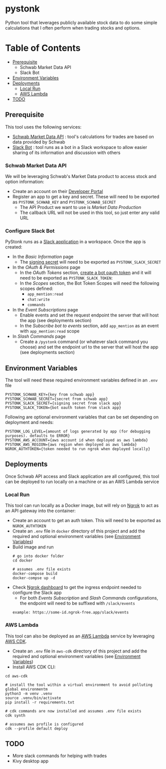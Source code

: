 pystonk
=======

Python tool that leverages publicly available stock data to do some simple calculations that I often perform when
trading stocks and options.

# Table of Contents
* [Prerequisite](#prerequisite)
  * Schwab Market Data API
  * Slack Bot
* [Environment Variables](#environment-variables)
* [Deployments](#deployments)
  * [Local Run](#local-run)
  * [AWS Lambda](#aws-lambda)
* [TODO](#todo)

## Prerequisite
This tool uses the following services:
* [Schwab Market Data API](https://developer.schwab.com/products/trader-api--individual) : tool's calculations for trades are based on data provided by Schwab
* [Slack Bot](https://api.slack.com/) : tool runs as a bot in a Slack workspace to allow easier sharing of its information and discussion with others

### Schwab Market Data API
We will be leveraging Schwab's Market Data product to access stock and option information:
* Create an account on their [Developer Portal](https://developer.schwab.com/)
* Register an app to get a key and secret. These will need to be exported as `PYSTONK_SCHWAB_KEY` and `PYSTONK_SCHWAB_SECRET`
  * The API Product we want to use is _Market Data Production_
  * The callback URL will not be used in this tool, so just enter any valid URL

### Configure Slack Bot
PyStonk runs as a [Slack application](https://api.slack.com/apps?new_app=1) in a workspace. Once the app is created:
* In the _Basic Information_ page
  * The [signing secret](https://api.slack.com/authentication/verifying-requests-from-slack) will need to be exported as `PYSTONK_SLACK_SECRET`
* In the _OAuth & Permissions_ page
  * In the _OAuth Tokens_ section, [create a bot oauth token](https://api.slack.com/legacy/oauth) and it will need to be exported as `PYSTONK_SLACK_TOKEN`:
  * In the _Scopes_ section, the Bot Token Scopes will need the following scopes defined:
    * `app_mention:read`
    * `chat:write`
    * `commands`
* In the _Event Subscriptions_ page
  * Enable events and set the request endpoint the server that will host the app (see deployments section)
  * In the _Subscribe bot to events_ section, add `app_mention` as an event with `app_mention:read` scope
* In _Slash Commands_ page 
  * Create a `/pystonk` command (or whatever slack command you choose) and set the endpoint url to the server that will host the app (see deployments section)

## Environment Variables
The tool will need these required environment variables defined in an `.env` file
```shell script
PYSTONK_SCHWAB_KEY={key from schwab app}
PYSTONK_SCHWAB_SECRET={secret from schwab app}
PYSTONK_SLACK_SECRET={signing secret from slack app}
PYSTONK_SLACK_TOKEN={bot oauth token from slack app}
``` 
Following are optional environment variables that can be set depending on deployment and needs:
```shell script
PYSTONK_LOG_LEVEL={amount of logs generated by app (for debugging purposes). defaults to ERROR}
PYSTONK_AWS_ACCOUNT={aws account id when deployed as aws lambda}
PYSTONK_AWS_REGION={aws region when deployed as aws lambda}
NGROK_AUTHTOKEN={token needed to run ngrok when deployed locally}
```

## Deployments
Once Schwab API access and Slack application are all configured, this tool can be deployed to run locally on a machine or as an AWS Lambda service

### Local Run
This tool can run locally as a Docker image, but will rely on [Ngrok](https://ngrok.com) to act as an API gateway into the container:
* Create an account to get an auth token. This will need to be exported as `NGROK_AUTHTOKEN`
* Create an `.env` file in `docker` directory of this project and add the required and optional environment variables (see [Environment Variables](#environment-variables))
* Build image and run
  ```shell script
  # go into docker folder
  cd docker
  
  # assumes .env file exists
  docker-compose build
  docker-compse up -d
  ```
* Check [Ngrok dashboard](https://dashboard.ngrok.com/endpoints) to get the ingress endpoint needed to configure the Slack app
  * For both _Events Subscription_ and _Slash Commands_ configurations, the endpoint will need to be suffixed with `/slack/events`
  ```
  example: https://some-id.ngrok-free.app/slack/events
  ```

### AWS Lambda
This tool can also be deployed as an [AWS Lambda](https://aws.amazon.com/lambda/) service by leveraging [AWS CDK](https://aws.amazon.com/cdk/).
* Create an `.env` file in `aws-cdk` directory of this project and add the required and optional environment variables (see [Environment Variables](#environment-variables))
* Install AWS CDK CLI:
```shell script
cd aws-cdk

# install the tool within a virtual environment to avoid polluting global environmentm
python3 -m venv .venv
source .venv/bin/activate
pip install -r requirements.txt

# cdk commands are now installed and assumes .env file exists
cdk synth

# assumes aws profile is configured
cdk --profile default deploy
```
  
## TODO
- More slack commands for helping with trades
- Kivy desktop app